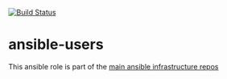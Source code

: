 [![Build Status](https://travis-ci.org/planet-winter/ansible-users.svg?branch=master)](https://travis-ci.org/planet-winter/ansible-users)

# ansible-users

This ansible role is part of the [main ansible infrastructure repos](https://github.com/planet-winter/ansible)
